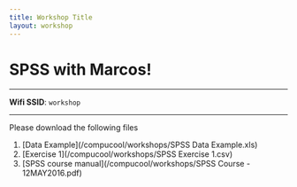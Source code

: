 ```yaml
---
title: Workshop Title
layout: workshop
---
```


# SPSS with Marcos!

--------

**Wifi SSID**: `workshop`


---------

Please download the following files


1. [Data Example](/compucool/workshops/SPSS Data Example.xls)
2. [Exercise 1](/compucool/workshops/SPSS Exercise 1.csv)
3. [SPSS course manual](/compucool/workshops/SPSS Course - 12MAY2016.pdf)
